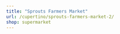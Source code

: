 ```yaml
---
title: "Sprouts Farmers Market"
url: /cupertino/sprouts-farmers-market-2/
shop: supermarket
---
```

